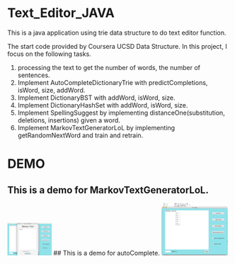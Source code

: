 # Text_Editor_JAVA
This is a java application using trie data structure to do text editor function.

The start code provided by Coursera UCSD Data Structure.
In this project, I focus on the following tasks.

1. processing the text to get the number of words, the number of sentences.
2. Implement AutoCompleteDictionaryTrie with predictCompletions, isWord, size, addWord.
3. Implement DictionaryBST with addWord, isWord, size.
4. Implement DictionaryHashSet with addWord, isWord, size.
5. Implement SpellingSuggest by implementing distanceOne(substitution, deletions, insertions) given a word.
6. Implement MarkovTextGeneratorLoL by implementing getRandomNextWord and train and retrain.

# DEMO

## This is a demo for MarkovTextGeneratorLoL.
<img src="demo_MarkovGeneratingText.png" alt="Drawing" style="width: 100px;"/>
## This is a demo for autoComplete.
<img src="demo_autoComplete.png" alt="Drawing" style="width: 150px;"/>
